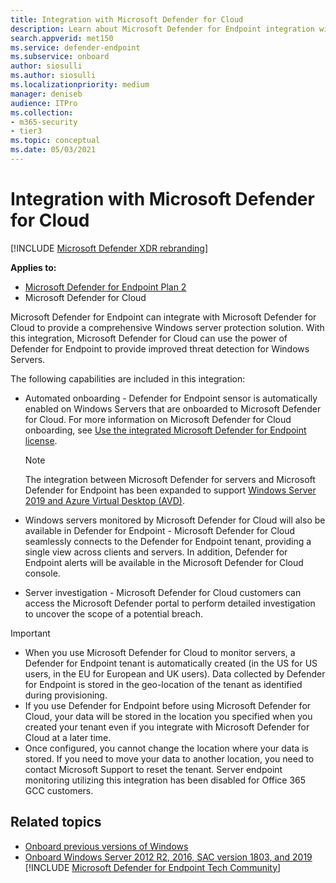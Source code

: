 ```yaml
---
title: Integration with Microsoft Defender for Cloud
description: Learn about Microsoft Defender for Endpoint integration with Microsoft Defender for Cloud
search.appverid: met150
ms.service: defender-endpoint
ms.subservice: onboard
author: siosulli
ms.author: siosulli
ms.localizationpriority: medium
manager: deniseb
audience: ITPro
ms.collection: 
- m365-security
- tier3
ms.topic: conceptual
ms.date: 05/03/2021
---
```


# Integration with Microsoft Defender for Cloud

[!INCLUDE [Microsoft Defender XDR rebranding](../includes/microsoft-defender.md)]

**Applies to:**
- [Microsoft Defender for Endpoint Plan 2](microsoft-defender-endpoint.md)
- Microsoft Defender for Cloud

Microsoft Defender for Endpoint can integrate with Microsoft Defender for Cloud to provide a comprehensive Windows server protection solution. With this integration, Microsoft Defender for Cloud can use the power of Defender for Endpoint to provide improved threat detection for Windows Servers.

The following capabilities are included in this integration:

- Automated onboarding - Defender for Endpoint sensor is automatically enabled on Windows Servers that are onboarded to Microsoft Defender for Cloud. For more information on Microsoft Defender for Cloud onboarding, see [Use the integrated Microsoft Defender for Endpoint license](/azure/security-center/security-center-wdatp).

    > [!NOTE]
    > The integration between Microsoft Defender for servers and Microsoft Defender for Endpoint has been expanded to support [Windows Server 2019 and Azure Virtual Desktop (AVD)](/azure/security-center/release-notes#microsoft-defender-for-endpoint-integration-with-azure-defender-now-supports-windows-server-2019-and-windows-10-virtual-desktop-wvd-in-preview).

- Windows servers monitored by Microsoft Defender for Cloud will also be available in Defender for Endpoint - Microsoft Defender for Cloud seamlessly connects to the Defender for Endpoint tenant, providing a single view across clients and servers.  In addition, Defender for Endpoint alerts will be available in the Microsoft Defender for Cloud console.
- Server investigation - Microsoft Defender for Cloud customers can access the Microsoft Defender portal to perform detailed investigation to uncover the scope of a potential breach.

> [!IMPORTANT]
>
> - When you use Microsoft Defender for Cloud to monitor servers, a Defender for Endpoint tenant is automatically created (in the US for US users, in the EU for European and UK users).
>   Data collected by Defender for Endpoint is stored in the geo-location of the tenant as identified during provisioning.
> - If you use Defender for Endpoint before using Microsoft Defender for Cloud, your data will be stored in the location you specified when you created your tenant even if you integrate with Microsoft Defender for Cloud at a later time.
> - Once configured, you cannot change the location where your data is stored. If you need to move your data to another location, you need to contact Microsoft Support to reset the tenant.
>   Server endpoint monitoring utilizing this integration has been disabled for Office 365 GCC customers.

## Related topics

- [Onboard previous versions of Windows](onboard-downlevel.md)
- [Onboard Windows Server 2012 R2, 2016, SAC version 1803, and 2019](configure-server-endpoints.md)
[!INCLUDE [Microsoft Defender for Endpoint Tech Community](../includes/defender-mde-techcommunity.md)]
